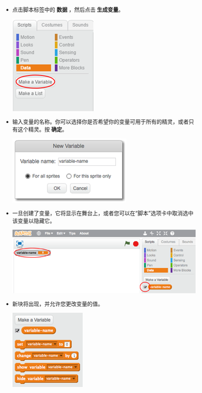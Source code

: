 + 点击脚本标签中的 **数据** ，然后点击 **生成变量**。
    
    ![数据块](images/data-blocks.png)

+ 输入变量的名称。你可以选择你是否希望你的变量可用于所有的精灵，或者只有这个精灵。按 **确定**。
    
    ![创建变量](images/create-variable.png)

+ 一旦创建了变量，它将显示在舞台上，或者您可以在“脚本”选项卡中取消选中该变量以隐藏它。
    
    ![变量块](images/variable-show.png)

+ 新块将出现，并允许您更改变量的值。
    
    ![变量块](images/variable-blocks.png)